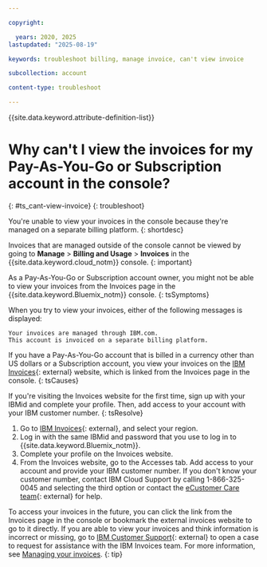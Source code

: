 ```yaml
---

copyright:

  years: 2020, 2025
lastupdated: "2025-08-19"

keywords: troubleshoot billing, manage invoice, can't view invoice

subcollection: account

content-type: troubleshoot

---
```


{{site.data.keyword.attribute-definition-list}}

# Why can't I view the invoices for my Pay-As-You-Go or Subscription account in the console?
{: #ts_cant-view-invoice}
{: troubleshoot}

You're unable to view your invoices in the console because they're managed on a separate billing platform.
{: shortdesc}

Invoices that are managed outside of the console cannot be viewed by going to **Manage** > **Billing and Usage** > **Invoices** in the {{site.data.keyword.cloud_notm}} console.
{: important}

As a Pay-As-You-Go or Subscription account owner, you might not be able to view your invoices from the Invoices page in the {{site.data.keyword.Bluemix_notm}} console.
{: tsSymptoms}

When you try to view your invoices, either of the following messages is displayed:

```text
Your invoices are managed through IBM.com.
This account is invoiced on a separate billing platform.
```

If you have a Pay-As-You-Go account that is billed in a currency other than US dollars or a Subscription account, you view your invoices on the [IBM Invoices](https://www.ibm.com/support/customer/invoices/welcome){: external} website, which is linked from the Invoices page in the console.
{: tsCauses}

If you're visiting the Invoices website for the first time, sign up with your IBMid and complete your profile. Then, add access to your account with your IBM customer number.
{: tsResolve}

1. Go to [IBM Invoices](https://www.ibm.com/support/customer/invoices/welcome){: external}, and select your region.
1. Log in with the same IBMid and password that you use to log in to {{site.data.keyword.Bluemix_notm}}.
1. Complete your profile on the Invoices website.
1. From the Invoices website, go to the Accesses tab. Add access to your account and provide your IBM customer number. If you don't know your customer number, contact IBM Cloud Support by calling 1-866-325-0045 and selecting the third option or contact the [eCustomer Care team](https://www-112.ibm.com/software/howtobuy/passportadvantage/homepage/ecarec){: external} for help.

To access your invoices in the future, you can click the link from the Invoices page in the console or bookmark the external invoices website to go to it directly. If you are able to view your invoices and think information is incorrect or missing, go to [IBM Customer Support](https://www.ibm.com/mysupport/s/){: external} to open a case to request for assistance with the IBM Invoices team. For more information, see [Managing your invoices](/docs/account?topic=account-managing-invoices#setting-prereqs).
{: tip}
